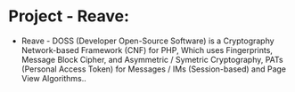 # Project - Reave:

* Reave - DOSS (Developer Open-Source Software) is a Cryptography Network-based Framework (CNF) for PHP, Which uses Fingerprints, Message Block Cipher, and Asymmetric / Symetric Cryptography, PATs (Personal Access Token) for Messages / IMs (Session-based) and Page View Algorithms..
